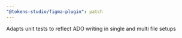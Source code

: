 ```yaml
---
"@tokens-studio/figma-plugin": patch
---
```


Adapts unit tests to reflect ADO writing in single and multi file setups
